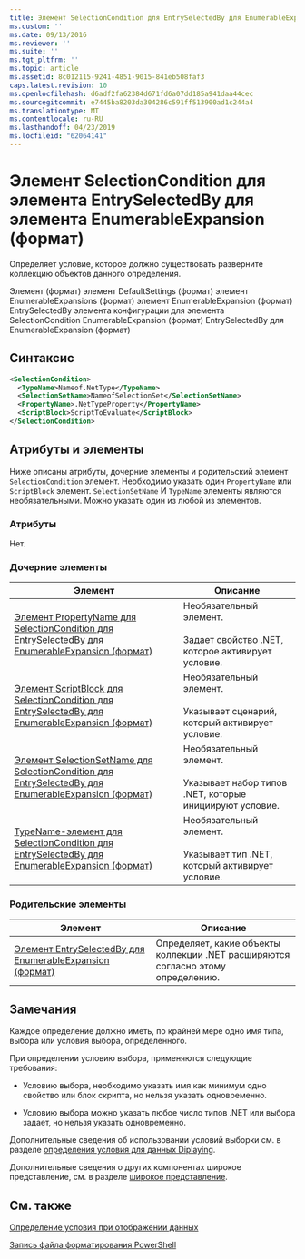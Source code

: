 ```yaml
---
title: Элемент SelectionCondition для EntrySelectedBy для EnumerableExpansion (формат) | Документация Майкрософт
ms.custom: ''
ms.date: 09/13/2016
ms.reviewer: ''
ms.suite: ''
ms.tgt_pltfrm: ''
ms.topic: article
ms.assetid: 8c012115-9241-4851-9015-841eb508faf3
caps.latest.revision: 10
ms.openlocfilehash: d6adf2fa62384d671fd6a07dd185a941daa44cec
ms.sourcegitcommit: e7445ba8203da304286c591ff513900ad1c244a4
ms.translationtype: MT
ms.contentlocale: ru-RU
ms.lasthandoff: 04/23/2019
ms.locfileid: "62064141"
---
```

# <a name="selectioncondition-element-for-entryselectedby-for-enumerableexpansion-format"></a>Элемент SelectionCondition для элемента EntrySelectedBy для элемента EnumerableExpansion (формат)

Определяет условие, которое должно существовать разверните коллекцию объектов данного определения.

Элемент (формат) элемент DefaultSettings (формат) элемент EnumerableExpansions (формат) элемент EnumerableExpansion (формат) EntrySelectedBy элемента конфигурации для элемента SelectionCondition EnumerableExpansion (формат) EntrySelectedBy для EnumerableExpansion (формат)

## <a name="syntax"></a>Синтаксис

```xml
<SelectionCondition>
  <TypeName>Nameof.NetType</TypeName>
  <SelectionSetName>NameofSelectionSet</SelectionSetName>
  <PropertyName>.NetTypeProperty</PropertyName>
  <ScriptBlock>ScriptToEvaluate</ScriptBlock>
</SelectionCondition>
```

## <a name="attributes-and-elements"></a>Атрибуты и элементы

Ниже описаны атрибуты, дочерние элементы и родительский элемент `SelectionCondition` элемент. Необходимо указать один `PropertyName` или `ScriptBlock` элемент. `SelectionSetName` И `TypeName` элементы являются необязательными. Можно указать один из любой из элементов.

### <a name="attributes"></a>Атрибуты

Нет.

### <a name="child-elements"></a>Дочерние элементы

|Элемент|Описание|
|-------------|-----------------|
|[Элемент PropertyName для SelectionCondition для EntrySelectedBy для EnumerableExpansion (формат)](./propertyname-element-for-selectioncondition-for-entryselectedby-for-enumerableexpansion-format.md)|Необязательный элемент.<br /><br /> Задает свойство .NET, которое активирует условие.|
|[Элемент ScriptBlock для SelectionCondition для EntrySelectedBy для EnumerableExpansion (формат)](./scriptblock-element-for-selectioncondition-for-entryselectedby-for-enumerableexpansion-format.md)|Необязательный элемент.<br /><br /> Указывает сценарий, который активирует условие.|
|[Элемент SelectionSetName для SelectionCondition для EntrySelectedBy для EnumerableExpansion (формат)](./selectionsetname-element-for-selectioncondition-for-entryselectedby-for-enumerableexpansion-format.md)|Необязательный элемент.<br /><br /> Указывает набор типов .NET, которые инициируют условие.|
|[TypeName-элемент для SelectionCondition для EntrySelectedBy для EnumerableExpansion (формат)](./typename-element-for-selectioncondition-for-entryselectedby-for-enumerableexpansion-format.md)|Необязательный элемент.<br /><br /> Указывает тип .NET, который активирует условие.|

### <a name="parent-elements"></a>Родительские элементы

|Элемент|Описание|
|-------------|-----------------|
|[Элемент EntrySelectedBy для EnumerableExpansion (формат)](./entryselectedby-element-for-enumerableexpansion-format.md)|Определяет, какие объекты коллекции .NET расширяются согласно этому определению.|

## <a name="remarks"></a>Замечания

Каждое определение должно иметь, по крайней мере одно имя типа, выбора или условия выбора, определенного.

При определении условию выбора, применяются следующие требования:

- Условию выбора, необходимо указать имя как минимум одно свойство или блок скрипта, но нельзя указать одновременно.

- Условию выбора можно указать любое число типов .NET или выбора задает, но нельзя указать одновременно.

Дополнительные сведения об использовании условий выборки см. в разделе [определения условия для данных Diplaying](./defining-conditions-for-displaying-data.md).

Дополнительные сведения о других компонентах широкое представление, см. в разделе [широкое представление](./creating-a-wide-view.md).

## <a name="see-also"></a>См. также

[Определение условия при отображении данных](./defining-conditions-for-displaying-data.md)

[Запись файла форматирования PowerShell](./writing-a-powershell-formatting-file.md)
